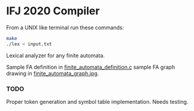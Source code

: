 # IFJ 2020 Compiler

From a UNIX like terminal run these commands:

```bash
make
./lex < input.txt
```

Lexical analyzer for any finite automata.

Sample FA definition in [finite_automata_definition.c](finite_automata_definition.c) sample FA graph drawing in [finite_automata_graph.jpg](finite_automata_graph.jpg).

### TODO

Proper token generation and symbol table implementation.
Needs testing.

